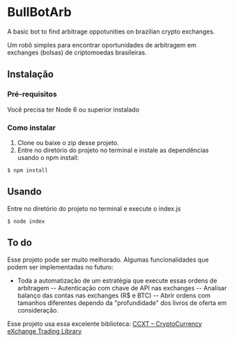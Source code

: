 # BullBotArb

A basic bot to find arbitrage oppotunities on brazilian crypto exchanges.

Um robô simples para encontrar oportunidades de arbitragem em exchanges (bolsas) de criptomoedas brasileiras.

## Instalação

### Pré-requisitos
Você precisa ter Node 6 ou superior instalado

### Como instalar

1. Clone ou baixe o zip desse projeto.
2. Entre no diretório do projeto no terminal e instale as dependências usando o npm install:

`$ npm install`

## Usando

Entre no diretório do projeto no terminal e execute o index.js

`$ node index`

## To do
Esse projeto pode ser muito melhorado. Algumas funcionalidades que podem ser implementadas no futuro:
- Toda a automatização de um estratégia que execute essas ordens de arbitragem
-- Autenticação com chave de API nas exchanges
-- Analisar balanço das contas nas exchanges (R$ e BTC)
-- Abrir ordens com tamanhos diferentes dependo da "profundidade" dos livros de oferta em consideração. 

Esse projeto usa essa excelente biblioteca: [CCXT – CryptoCurrency eXchange Trading Library](https://github.com/kroitor/ccxt)